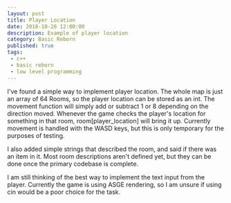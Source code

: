 ```yaml
---
layout: post
title: Player Location
date: 2018-10-26 12:00:00
description: Example of player location
category: Basic Reborn
published: true
tags:
 - c++
 - basic reborn
 - low level programming
---
```

I've found a simple way to implement player location. The whole map is just an array of 64 Rooms, so the player location can be stored as an int. The movement function will simply add or subtract 1 or 8 depending on the direction moved. Whenever the game checks the player's location for something in that room, room[player_location] will bring it up. Currently movement is handled with the WASD keys, but this is only temporary for the purposes of testing.

I also added simple strings that described the room, and said if there was an item in it. Most room descriptions aren't defined yet, but they can be done once the primary codebase is complete. 

I am still thinking of the best way to implement the text input from the player. Currently the game is using ASGE rendering, so I am unsure if using cin would be a poor choice for the task.